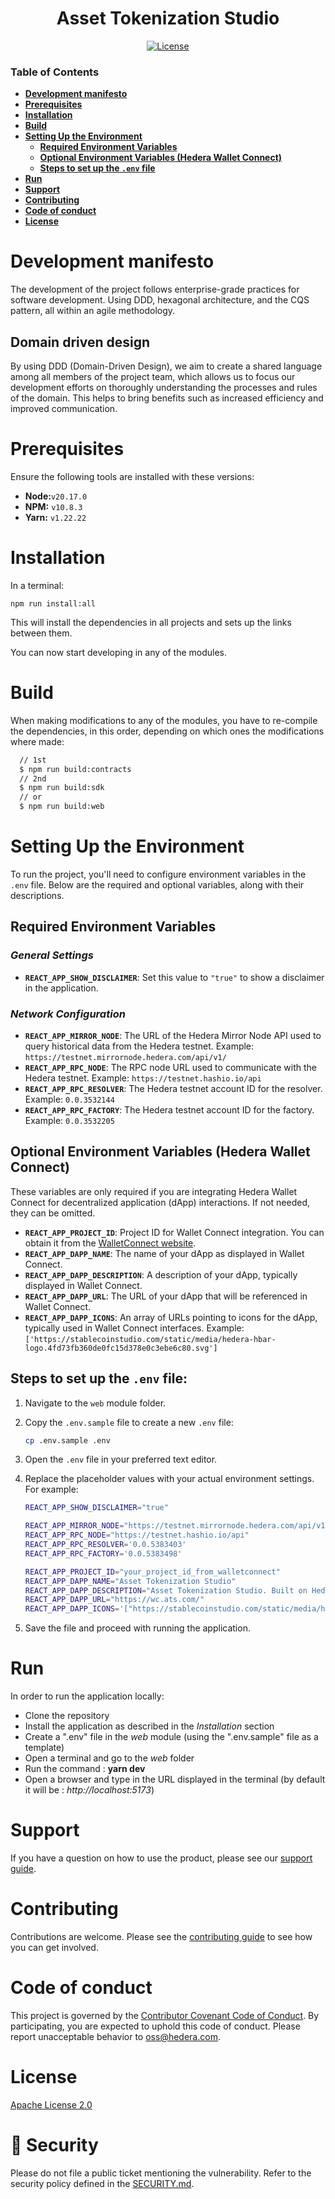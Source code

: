 <div align="center">

# Asset Tokenization Studio

[![License](https://img.shields.io/badge/license-apache2-blue.svg)](LICENSE)

</div>

### Table of Contents

- **[Development manifesto](#development-manifesto)**<br>
- **[Prerequisites](#prerequisites)**<br>
- **[Installation](#installation)**<br>
- **[Build](#build)**<br>
- **[Setting Up the Environment](#setting-up-the-environment)**<br>
  - **[Required Environment Variables](#required-environment-variables)**<br>
  - **[Optional Environment Variables (Hedera Wallet Connect)](#optional-environment-variables-hedera-wallet-connect)**<br>
  - **[Steps to set up the `.env` file](#steps-to-set-up-the-env-file)**<br>
- **[Run](#run)**<br>
- **[Support](#support)**<br>
- **[Contributing](#contributing)**<br>
- **[Code of conduct](#code-of-conduct)**<br>
- **[License](#license)**<br>


# Development manifesto

The development of the project follows enterprise-grade practices for software development. Using DDD, hexagonal architecture, and the CQS pattern, all within an agile methodology.

## Domain driven design

By using DDD (Domain-Driven Design), we aim to create a shared language among all members of the project team, which allows us to focus our development efforts on thoroughly understanding the processes and rules of the domain. This helps to bring benefits such as increased efficiency and improved communication.

# Prerequisites
Ensure the following tools are installed with these versions:

- **Node:**`v20.17.0`
- **NPM:** `v10.8.3`
- **Yarn:** `v1.22.22`

# Installation

In a terminal:

```
npm run install:all
```

This will install the dependencies in all projects and sets up the links between them.

You can now start developing in any of the modules.


# Build

When making modifications to any of the modules, you have to re-compile the dependencies, in this order, depending on which ones the modifications where made:

```bash
  // 1st
  $ npm run build:contracts
  // 2nd
  $ npm run build:sdk
  // or
  $ npm run build:web
```

# Setting Up the Environment

To run the project, you'll need to configure environment variables in the `.env` file. Below are the required and optional variables, along with their descriptions.

## Required Environment Variables

### *General Settings*

- **`REACT_APP_SHOW_DISCLAIMER`**: Set this value to `"true"` to show a disclaimer in the application.

### *Network Configuration*

- **`REACT_APP_MIRROR_NODE`**: The URL of the Hedera Mirror Node API used to query historical data from the Hedera testnet. Example: `https://testnet.mirrornode.hedera.com/api/v1/`
- **`REACT_APP_RPC_NODE`**: The RPC node URL used to communicate with the Hedera testnet. Example: `https://testnet.hashio.io/api`
- **`REACT_APP_RPC_RESOLVER`**: The Hedera testnet account ID for the resolver. Example: `0.0.3532144`
- **`REACT_APP_RPC_FACTORY`**: The Hedera testnet account ID for the factory. Example: `0.0.3532205`

## Optional Environment Variables (Hedera Wallet Connect)

These variables are only required if you are integrating Hedera Wallet Connect for decentralized application (dApp) interactions. If not needed, they can be omitted.

- **`REACT_APP_PROJECT_ID`**: Project ID for Wallet Connect integration. You can obtain it from the [WalletConnect website](https://walletconnect.com/).
- **`REACT_APP_DAPP_NAME`**: The name of your dApp as displayed in Wallet Connect.
- **`REACT_APP_DAPP_DESCRIPTION`**: A description of your dApp, typically displayed in Wallet Connect.
- **`REACT_APP_DAPP_URL`**: The URL of your dApp that will be referenced in Wallet Connect.
- **`REACT_APP_DAPP_ICONS`**: An array of URLs pointing to icons for the dApp, typically used in Wallet Connect interfaces. Example: `['https://stablecoinstudio.com/static/media/hedera-hbar-logo.4fd73fb360de0fc15d378e0c3ebe6c80.svg']`

## Steps to set up the `.env` file:

1. Navigate to the `web` module folder.
2. Copy the `.env.sample` file to create a new `.env` file:

    ```bash
    cp .env.sample .env
    ```

3. Open the `.env` file in your preferred text editor.
4. Replace the placeholder values with your actual environment settings. For example:

    ```bash
    REACT_APP_SHOW_DISCLAIMER="true"

    REACT_APP_MIRROR_NODE="https://testnet.mirrornode.hedera.com/api/v1/"
    REACT_APP_RPC_NODE="https://testnet.hashio.io/api"
    REACT_APP_RPC_RESOLVER='0.0.5383403'
    REACT_APP_RPC_FACTORY='0.0.5383498'

    REACT_APP_PROJECT_ID="your_project_id_from_walletconnect"
    REACT_APP_DAPP_NAME="Asset Tokenization Studio"
    REACT_APP_DAPP_DESCRIPTION="Asset Tokenization Studio. Built on Hedera Hashgraph."
    REACT_APP_DAPP_URL="https://wc.ats.com/"
    REACT_APP_DAPP_ICONS='["https://stablecoinstudio.com/static/media/hedera-hbar-logo.4fd73fb360de0fc15d378e0c3ebe6c80.svg"]'
    ```

5. Save the file and proceed with running the application.

# Run

In order to run the application locally:

- Clone the repository
- Install the application as described in the *Installation* section
- Create a ".env" file in the *web* module (using the ".env.sample" file as a template)
- Open a terminal and go to the *web* folder
- Run the command : __yarn dev__
- Open a browser and type in the URL displayed in the terminal (by default it will be : *http://localhost:5173*)


# Support

If you have a question on how to use the product, please see our
[support guide](https://github.com/hashgraph/.github/blob/main/SUPPORT.md).

# Contributing

Contributions are welcome. Please see the
[contributing guide](https://github.com/hashgraph/.github/blob/main/CONTRIBUTING.md)
to see how you can get involved.

# Code of conduct

This project is governed by the
[Contributor Covenant Code of Conduct](https://github.com/hashgraph/.github/blob/main/CODE_OF_CONDUCT.md). By
participating, you are expected to uphold this code of conduct. Please report unacceptable behavior
to [oss@hedera.com](mailto:oss@hedera.com).

# License

[Apache License 2.0](LICENSE)

# 🔐 Security

Please do not file a public ticket mentioning the vulnerability. Refer to the security policy defined in the [SECURITY.md](https://github.com/hashgraph/assettokenization-studio/blob/main/SECURITY.md).
